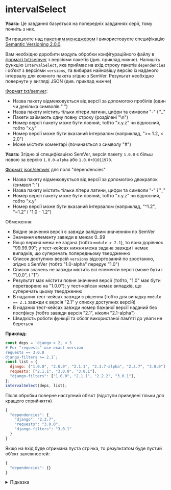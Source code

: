 # intervalSelect

**Увага:** Це завдання базується на попередніх завданнях серії, тому почніть з них.

Ви працюєте над [пакетним менеджером](https://uk.wikipedia.org/wiki/Система_керування_пакунками) і використовуєте специфікацію [Semantic Versioning 2.0.0](https://semver.org/spec/v2.0.0.html).

Вам необхідно доробити модуль обробки конфігураційного файлу в [форматі txt/semver](https://pip.pypa.io/en/stable/reference/requirements-file-format/) з версіями пакетів (див. приклад нижче). Напишіть функцію `intervalSelect`, яка приймає на вхід строку пакетів `dependencies` і обʼєкт з версіями `versions`, та вибирає найновішу версію із наданого інтервалу для кожного пакета згідно з SemVer. Результат необхідно повернути у вигляді JSON (див. приклад нижче)

[Формат txt/semver](https://pip.pypa.io/en/stable/reference/requirement-specifiers/):

- Назва пакету відмежовується від версії за допомогою пробілів (один чи декілька символів " ")
- Назва пакету містить тільки літери латини, цифри та символи "-" і "_"
- Пакети займають одну повну строку (розділені "\n")
- Номер версії пакету може бути повний, тобто "x.y.z" чи відносний, тобто "x.y"
- Номер версії може бути вказаний інтервалом (наприклад, ">= 1.2, < 2.0")
- Може містити коментарі (починається з символу "#")

**Увага:** Згідно зі специфікацією SemVer, версія пакету `1.0.0` є більш новою за версію `1.0.0-alpha` або `1.0.0+01011970`.

[Формат json/semver](https://docs.npmjs.com/specifying-dependencies-and-devdependencies-in-a-package-json-file) для поля "dependencies"

- Назва пакету відмежовується від версії за допомогою двокрапок (символ ":")
- Назва пакету містить тільки літери латини, цифри та символи "-" і "_"
- Номер версії пакету може бути повний, тобто "x.y.z" чи відносний, тобто "x.y"
- Номер версії може бути вказаний інтервалом (наприклад, "^1.2", "~1.2" і "1.0 - 1.2")

Обмеження:

- Вхідне значення версії є завжди валідним значенням по SemVer
- Значення елементу завжди в межах 0..99
- Якщо верхня межа не задана (тобто `module > 2.1`), то вона дорівнює "99.99.99"; у тест-кейсах нижня межа задана завжди і немає випадків, що суперечать попередньому твердженню
- Список доступних версій `versions` відсортований по зростанню, згідно з SemVer (тобто "1.0-alpha" передує "1.0")
- Список значень не завжди містить всі елементи версії (може бути і "1.0.0", і "1")
- Результат має містити повне значення версії (тобто, "1.0" має бути перетворено на "1.0.0"); у тест-кейсах немає випадків, що суперечать цьому твердженню
- В наданих тест-кейсах завжди є рішення (тобто для випадку `module == 2.1` завжди є версія "2.1" у списку доступних версій)
- В наданих тест-кейсах завжди номер бажаної версії наданий без постфіксу (тобто завжди версія "2.1", ніколи "2.1-alpha")
- Швидкість роботи функції та обсяг використаної памʼяті до уваги не береться

**Приклад:**

```js
const deps = `django > 2, < 3
# For "requests" use exact version
requests == 3.0.0
django-filters >= 2.1`;
const list = {
  django: ["1.0.0", "2.0.0", "2.1.1", "2.3.7-alpha", "2.3.7", "3.0.0"],
  requests: ["2.1.1", "3.0.0", "3.0.1"],
  "django-filters": ["1.0.0", "2.1.1", "2.2.2", "3.0.1"],
};
intervalSelect(deps, list);
```

Після обробки поверне наступний обʼєкт (відступи приведені тільки для кращого сприйняття)

```js
{
  "dependencies": {
    "django": "2.3.7",
    "requests": "3.0.0",
    "django-filters": "3.0.1"
  }
}
```

Якщо на вхід буде отримана пуста стрічка, то результатом буде пустий обʼєкт залежностей:

```js
{
  "dependencies": {}
}
```

<details>
  <summary>Підказка</summary>

___

  Для вирішення задачі пошуку можна використати функцію `selectVersion` з [другого завдання серії](tracks/semver/selectVersion).

  Для видалення коментарів можна використати функцію `removeComment` з [третього завдання серії](tracks/semver/removeComments).

  Зверніть увагу на наступне:

  - нижня границя завжди задана
  - список версій відсортовано по зростанню
  - бажана версія завжди присутній у списку версій

  ## Алгоритм дій

  1. Якщо надана стрічка пуста, то повернути результат одразу
  1. Якщо задано без інтервалу (через `==`), то знайти надану версію
  1. Якщо верхня межа не задана - брати останній елемент масиву
  1. Якщо верхня межа нестрога (через символ `<=`) - знайти цей елемент і повернути (як для рівності)
  1. Якщо верхня межа задана строго (через `<`) - знайти цю версію, але повернути попередній елемент списку

</details>
